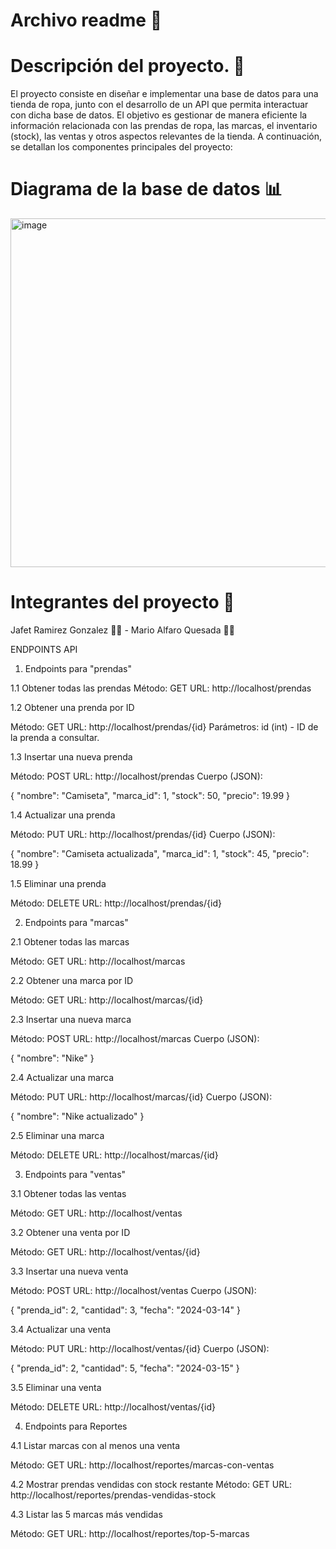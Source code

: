 # Archivo readme :file_folder:
# Descripción del proyecto. :memo:

El proyecto consiste en diseñar e implementar una base de datos para una tienda de ropa, junto con el desarrollo de un API que permita interactuar con dicha base de datos. El objetivo es gestionar de manera eficiente la información relacionada con las prendas de ropa, las marcas, el inventario (stock), las ventas y otros aspectos relevantes de la tienda. A continuación, se detallan los componentes principales del proyecto:


# Diagrama de la base de datos :bar_chart:

<img width="558" alt="image" src="https://github.com/user-attachments/assets/d01f3daa-492d-48c6-b27d-3961f0d0f663" />


# Integrantes del proyecto :pushpin:

Jafet Ramirez Gonzalez :man_technologist: -
Mario Alfaro Quesada :man_technologist:


ENDPOINTS API

1. Endpoints para "prendas"
   
1.1 Obtener todas las prendas
Método: GET
URL: http://localhost/prendas

1.2 Obtener una prenda por ID

Método: GET
URL: http://localhost/prendas/{id}
Parámetros:
id (int) - ID de la prenda a consultar.

1.3 Insertar una nueva prenda

Método: POST
URL: http://localhost/prendas
Cuerpo (JSON):

{
  "nombre": "Camiseta",
  "marca_id": 1,
  "stock": 50,
  "precio": 19.99
}

1.4 Actualizar una prenda

Método: PUT
URL: http://localhost/prendas/{id}
Cuerpo (JSON):

{
  "nombre": "Camiseta actualizada",
  "marca_id": 1,
  "stock": 45,
  "precio": 18.99
}

1.5 Eliminar una prenda

Método: DELETE
URL: http://localhost/prendas/{id}

2. Endpoints para "marcas"

2.1 Obtener todas las marcas

Método: GET
URL: http://localhost/marcas

2.2 Obtener una marca por ID

Método: GET
URL: http://localhost/marcas/{id}

2.3 Insertar una nueva marca

Método: POST
URL: http://localhost/marcas
Cuerpo (JSON):

{
  "nombre": "Nike"
}

2.4 Actualizar una marca

Método: PUT
URL: http://localhost/marcas/{id}
Cuerpo (JSON):

{
  "nombre": "Nike actualizado"
}

2.5 Eliminar una marca

Método: DELETE
URL: http://localhost/marcas/{id}

3. Endpoints para "ventas"

3.1 Obtener todas las ventas

Método: GET
URL: http://localhost/ventas

3.2 Obtener una venta por ID

Método: GET
URL: http://localhost/ventas/{id}

3.3 Insertar una nueva venta

Método: POST
URL: http://localhost/ventas
Cuerpo (JSON):

{
  "prenda_id": 2,
  "cantidad": 3,
  "fecha": "2024-03-14"
}

3.4 Actualizar una venta

Método: PUT
URL: http://localhost/ventas/{id}
Cuerpo (JSON):

{
  "prenda_id": 2,
  "cantidad": 5,
  "fecha": "2024-03-15"
}

3.5 Eliminar una venta

Método: DELETE
URL: http://localhost/ventas/{id}

4. Endpoints para Reportes

4.1 Listar marcas con al menos una venta

Método: GET
URL: http://localhost/reportes/marcas-con-ventas

4.2 Mostrar prendas vendidas con stock restante
Método: GET
URL: http://localhost/reportes/prendas-vendidas-stock

4.3 Listar las 5 marcas más vendidas

Método: GET
URL: http://localhost/reportes/top-5-marcas
